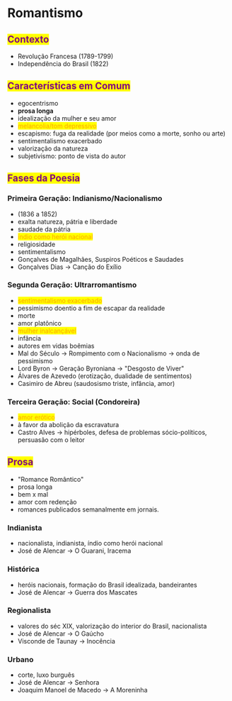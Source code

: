 # Romantismo

## <mark style="color:purple;">Contexto</mark>

* Revolução Francesa (1789-1799)
* Independência do Brasil (1822)

## <mark style="color:purple;">Características em Comum</mark>

* egocentrismo
* **prosa longa**
* idealização da mulher e seu amor
* <mark style="color:orange;">melancolia/tom depressivo</mark>
* escapismo: fuga da realidade (por meios como a morte, sonho ou arte)
* sentimentalismo exacerbado
* valorização da natureza
* subjetivismo: ponto de vista do autor

## <mark style="color:purple;">Fases da Poesia</mark>

### Primeira Geração: Indianismo/Nacionalismo

* (1836 a 1852)
* exalta natureza, pátria e liberdade
* saudade da pátria
* <mark style="color:orange;">índio como herói nacional</mark>
* religiosidade
* sentimentalismo
* Gonçalves de Magalhães, Suspiros Poéticos e Saudades
* Gonçalves Dias → Canção do Exílio

### Segunda Geração: Ultrarromantismo

* <mark style="color:orange;">sentimentalismo exacerbado</mark>
* pessimismo doentio a fim de escapar da realidade
* morte
* amor platônico
* <mark style="color:orange;">mulher inalcançável</mark>
* infância
* autores em vidas boêmias
* Mal do Século → Rompimento com o Nacionalismo → onda de pessimismo
* Lord Byron → Geração Byroniana → "Desgosto de Viver"
* Álvares de Azevedo (erotização, dualidade de sentimentos)
* Casimiro de Abreu (saudosismo triste, infância, amor)

### Terceira Geração: Social (Condoreira)

* <mark style="color:orange;">amor erótico</mark>
* à favor da abolição da escravatura
* Castro Alves → hipérboles, defesa de problemas sócio-políticos, persuasão com o leitor

## <mark style="color:purple;">Prosa</mark>

* "Romance Romântico"
* prosa longa
* bem x mal
* amor com redenção
* romances publicados semanalmente em jornais.

### Indianista

* nacionalista, indianista, índio como herói nacional
* José de Alencar → O Guarani, Iracema

### Histórica

* heróis nacionais, formação do Brasil idealizada, bandeirantes
* José de Alencar → Guerra dos Mascates

### Regionalista

* valores do séc XIX, valorização do interior do Brasil, nacionalista
* José de Alencar → O Gaúcho
* Visconde de Taunay → Inocência

### Urbano

* corte, luxo burguês
* José de Alencar → Senhora
* Joaquim Manoel de Macedo → A Moreninha
